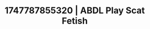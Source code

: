 ---
categories:
- Anal
- Real couple content
- NSFW role reversal
- Interactive NSFW
- Lover's breath
image: /assets/images/1747787855320.jpg
layout: post
seo:
  description: Featured content with premium ABDL Play, Scat Fetish. HD images available.
  keywords: ABDL Play, Scat Fetish
  og_image: /assets/images/1747787855320.jpg
  schema_type: VisualArtwork
tags:
- ABDL Play
- Scat Fetish
- '#1747787855320'
title: 1747787855320 | ABDL Play Scat Fetish
---